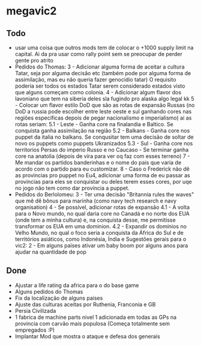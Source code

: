 # megavic2
## Todo
- usar uma coisa que outros mods tem de colocar o +1000 supply limit na capital. Ai da pra usar como rally point sem se preocupar de perder gente pro atrito
- Pedidos do Thomas:
3 - Adicionar alguma forma de aceitar a cultura Tatar, seja por alguma decisão etc (também pode por alguma forma de assimilação, mas eu não queria fazer genocidio tatar) O requisito poderia ser todos os estados Tatar serem considerado estados visto que alguns começam como colonia.
4 - Adicionar algum flavor dos lavoniano que tem na siberia deles sla fugindo pro alaska algo legal kk
5 - Colocar um flavor estilo DoD que são as rotas de expansão Russas (no DoD a russia pode escolher entre leste oeste e sul ganhando cores nas regiões especificas depois de pegar nacionalismo e imperialismo) ai as rotas seriam:
5.1 - Leste - Ganha core na finalandia e Baltico. Se conquista ganha assimilação na região
5.2 - Balkans - Ganha core nos puppet da italia no balkans. Se conqusitar tem uma decisão de soltar de novo os puppets como puppets Ukranizados
5.3 - Sul - Ganha core nos territorios Persas do imperio Russo e no Caucaso - Se terminar ganha core na anatolia (depois de vira para ver oq faz com esses terreno)
7 - Me mandar os partidos banderinhas e o nome do pais que varia de acordo com o partido para eu customizar.
8 - Caso o Frederick não dê as provincias pro puppet no Eu4, adicionar uma forma de eu passar as provincias para eles se conquistar ou deles terem esses cores, por uqe no jogo não tem como dar provincia a puppet.
- Pedidos do Berlolomeu:
3 - Ter uma decisão "Britannia rules the waves" que mê dê bônus para marinha (como navy tech research e navy organisation)
4 - Se possível, adicionar rotas de expansão
4.1 - A volta para o Novo mundo, no qual daria core no Canadá e no norte dos EUA (onde tem a minha cultura) e, na conquista desse, me permitisse transformar os EUA em uma dominion.
4.2 - Expandir os domínios no Velho Mundo, no qual o foco seria a conquista da África do Sul e de territórios asiáticos, como Indonésia, Índia e 
Sugestões gerais para o vic2:
 2 - Em alguns países ativar um baby boom por alguns anos para ajudar na quantidade de pop
## Done
- Ajustar a life rating da africa para o do base game
- Alguns pedidos do Thomas
- Fix da localização de alguns paises
- Ajuste das culturas aceitas por Ruthenia, Franconia e GB
- Persia Civilizada
- 1 fabrica de machine parts nivel 1 adicionada em todas as GPs na provincia com carvão mais populosa (Começa totalmente sem empregados :P) 
- Implantar Mod que mostra o ataque e defesa dos generais
